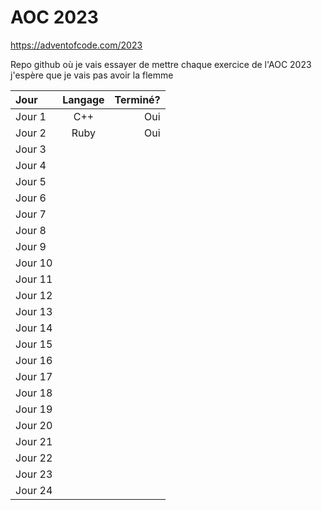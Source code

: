 # AOC 2023

https://adventofcode.com/2023

Repo github où je vais essayer de mettre chaque exercice de l'AOC 2023 j'espère que je vais pas avoir la flemme

| Jour    |   Langage   |   Terminé?    |
| :------ |:-----------:| -------------:|
| Jour 1  | C++         |      Oui      |
| Jour 2  | Ruby        |      Oui      |
| Jour 3  |             |               |
| Jour 4  |             |               |
| Jour 5  |             |               |
| Jour 6  |             |               |
| Jour 7  |             |               |
| Jour 8  |             |               |
| Jour 9  |             |               |
| Jour 10 |             |               |
| Jour 11 |             |               |
| Jour 12 |             |               |
| Jour 13 |             |               |
| Jour 14 |             |               |
| Jour 15 |             |               |
| Jour 16 |             |               |
| Jour 17 |             |               |
| Jour 18 |             |               |
| Jour 19 |             |               |
| Jour 20 |             |               |
| Jour 21 |             |               |
| Jour 22 |             |               |
| Jour 23 |             |               |
| Jour 24 |             |               |